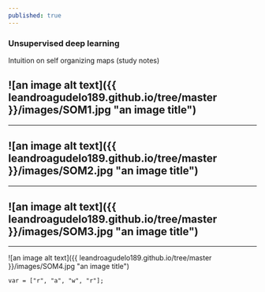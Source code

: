 ```yaml
---
published: true
---
```

### Unsupervised deep learning

Intuition on self organizing maps (study notes)

![an image alt text]({{ leandroagudelo189.github.io/tree/master }}/images/SOM1.jpg "an image title")
----
****

![an image alt text]({{ leandroagudelo189.github.io/tree/master }}/images/SOM2.jpg "an image title")
----
****

![an image alt text]({{ leandroagudelo189.github.io/tree/master }}/images/SOM3.jpg "an image title")
----
****

![an image alt text]({{ leandroagudelo189.github.io/tree/master }}/images/SOM4.jpg "an image title")

```pythonscript
var = ["r", "a", "w", "r"];
```
